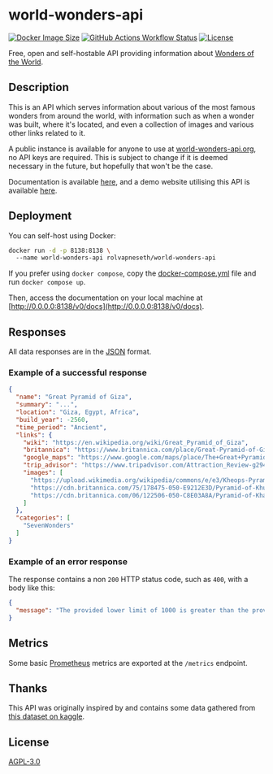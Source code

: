 # world-wonders-api

[![Docker Image Size](https://img.shields.io/docker/image-size/rolvapneseth/world-wonders-api?label=Docker%20image)](https://hub.docker.com/r/rolvapneseth/world-wonders-api)
[![GitHub Actions Workflow Status](https://img.shields.io/github/actions/workflow/status/Rolv-Apneseth/world-wonders-api/prod.yml)](https://github.com/Rolv-Apneseth/world-wonders-api/actions/workflows/prod.yml)
[![License](https://img.shields.io/badge/License-AGPLv3-green.svg)](./LICENSE)

Free, open and self-hostable API providing information about [Wonders of the World](https://en.wikipedia.org/wiki/Wonders_of_the_World).

## Description

This is an API which serves information about various of the most famous wonders from around the world,
with information such as when a wonder was built, where it's located, and even a collection of images
and various other links related to it.

A public instance is available for anyone to use at [world-wonders-api.org](https://www.world-wonders-api.org/v0/docs), no API keys are required. This is subject to change if it is
deemed necessary in the future, but hopefully that won't be the case.

Documentation is available [here](https://www.world-wonders-api.org/v0/docs), and a demo website utilising this API is available [here](https://explorer.world-wonders-api.org).

## Deployment

You can self-host using Docker:

```bash
docker run -d -p 8138:8138 \ 
  --name world-wonders-api rolvapneseth/world-wonders-api
```

If you prefer using `docker compose`, copy the [docker-compose.yml](./docker-compose.yml) file and run `docker compose up`.

Then, access the documentation on your local machine at [http://0.0.0.0:8138/v0/docs](http://0.0.0.0:8138/v0/docs).

## Responses

All data responses are in the [JSON](http://json.org/) format.

### Example of a successful response

```json
{
  "name": "Great Pyramid of Giza",
  "summary": "...",
  "location": "Giza, Egypt, Africa",
  "build_year": -2560,
  "time_period": "Ancient",
  "links": {
    "wiki": "https://en.wikipedia.org/wiki/Great_Pyramid_of_Giza",
    "britannica": "https://www.britannica.com/place/Great-Pyramid-of-Giza",
    "google_maps": "https://www.google.com/maps/place/The+Great+Pyramid+of+Giza/...",
    "trip_advisor": "https://www.tripadvisor.com/Attraction_Review-g294202-d...",
    "images": [
      "https://upload.wikimedia.org/wikipedia/commons/e/e3/Kheops-Pyramid.jpg",
      "https://cdn.britannica.com/75/178475-050-E9212E3D/Pyramid-of-Khufu-Giza-Egypt.jpg",
      "https://cdn.britannica.com/06/122506-050-C8E03A8A/Pyramid-of-Khafre-Giza-Egypt.jpg",
    ]
  },
  "categories": [
    "SevenWonders"
  ]
}
```

### Example of an error response

The response contains a non `200` HTTP status code, such as `400`, with a body like this:

```json
{
  "message": "The provided lower limit of 1000 is greater than the provided upper limit of 400"
}
```

## Metrics

Some basic [Prometheus](https://prometheus.io/) metrics are exported at the `/metrics` endpoint.

## Thanks

This API was originally inspired by and contains some data gathered from [this dataset on kaggle](https://www.kaggle.com/datasets/karnikakapoor/wonders-of-world).

## License

[AGPL-3.0](./LICENSE)
